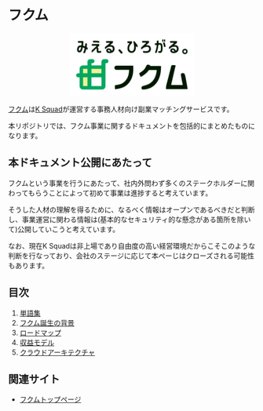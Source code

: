 # フクム

<p align="center">
  <img src="static/logo.png" alt="Logo" width="50%">
</p>

[フクム](https://fukum.app)は[K Squad](https://ksquad.jp)が運営する事務人材向け副業マッチングサービスです。

本リポジトリでは、フクム事業に関するドキュメントを包括的にまとめたものになります。

## 本ドキュメント公開にあたって

フクムという事業を行うにあたって、社内外問わず多くのステークホルダーに関わってもらうことによって初めて事業は進捗すると考えています。

そうした人材の理解を得るために、なるべく情報はオープンであるべきだと判断し、事業運営に関わる情報は(基本的なセキュリティ的な懸念がある箇所を除いて)公開していこうと考えています。

なお、現在K Squadは非上場であり自由度の高い経営環境だからこそこのような判断を行なっており、会社のステージに応じて本ぺーじはクローズされる可能性もあります。

## 目次

1. [単語集](./01_単語集.md)
1. [フクム誕生の背景](./02_フクム誕生の背景.md)
1. [ロードマップ](./03_ロードマップ.md)
1. [収益モデル](./04_収益モデル.md)
1. [クラウドアーキテクチャ](./05_クラウドアーキテクチャ.md)

## 関連サイト

- [フクムトップページ](https://fukum.app)

